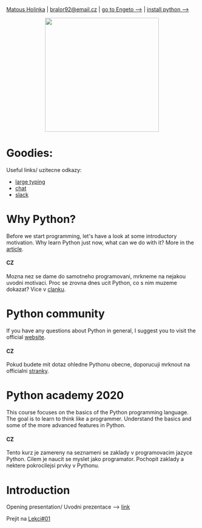 [Matous Holinka](https://www.linkedin.com/in/matous-holinka/) | <bralor92@email.cz> | [go to Engeto -->](https://engeto.com/) | [install python -->](https://docs.python.org/3/using/index.html)

<p align="center">
  <img src="https://hackaday.com/wp-content/uploads/2019/09/python-logo.png" width="300" height="300">
</p>

# Goodies:
Useful links/ uzitecne odkazy:
- [large typing](https://large-type.com/#*hello*)
- [chat](https://tlk.io/)
- [slack](https://slack.com/intl/en-cz/)

# Why Python?
Before we start programming, let's have a look at some introductory motivation. Why learn Python just now, what can we do with it? More in the [article](https://dev.to/j_marathi/why-you-should-learn-python-in-2020-243d).

#### CZ
Mozna nez se dame do samotneho programovani, mrkneme na nejakou uvodni motivaci. Proc se zrovna dnes ucit Python, co s nim muzeme dokazat? Vice v [clanku](https://dev.to/j_marathi/why-you-should-learn-python-in-2020-243d).

# Python community
If you have any questions about Python in general, I suggest you to visit the official [website](https://www.python.org/community/).
#### CZ
Pokud budete mit dotaz ohledne Pythonu obecne, doporucuji mrknout na officialni [stranky](https://www.python.org/community/).

# Python academy 2020
This course focuses on the basics of the Python programming language. The goal is to learn to think like a programmer. Understand the basics and some of the more advanced features in Python.

#### CZ
Tento kurz je zamereny na seznameni se zaklady v programovacim jazyce Python. Cilem je naucit se myslet jako programator. Pochopit zaklady a nektere pokrocilejsi prvky v Pythonu.

# Introduction
Opening presentation/ Uvodni prezentace -->
[link](https://docs.google.com/presentation/d/1rz0A46HDcbyAdZMLucDNtpOg1RgB-Y_FIhyeHceTfm4/edit#slide=id.g89db67e723_1_393)

Prejit na [Lekci#01](https://github.com/Bralor/python-academy/tree/lekce01)
